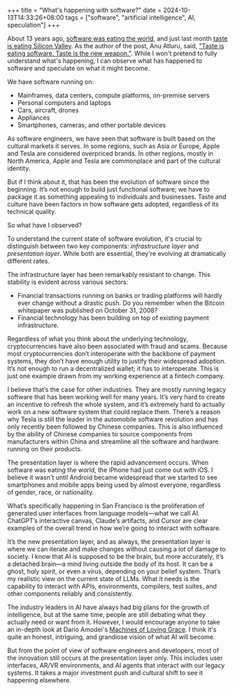 +++
title = "What's happening with software?"
date = 2024-10-13T14:33:26+08:00
tags = ["software", "artificial intelligence", AI, speculation"]
+++

About 13 years ago, [software was eating the world](https://a16z.com/why-software-is-eating-the-world/), and just last month [taste is eating Silicon Valley](https://www.workingtheorys.com/p/taste-is-eating-silicon-valley). As the author of the post, Anu Atluru, said, ["Taste is eating software. Taste is the new weapon."](https://www.workingtheorys.com/i/149057938/taste-is-eating-software-taste-is-the-new-weapon). While I won't pretend to fully understand what's happening, I can observe what has happened to software and speculate on what it might become.

We have software running on:

* Mainframes, data centers, compute platforms, on-premise servers
* Personal computers and laptops
* Cars, aircraft, drones
* Appliances
* Smartphones, cameras, and other portable devices

As software engineers, we have seen that software is built based on the cultural markets it serves. In some regions, such as Asia or Europe, Apple and Tesla are considered overpriced brands. In other regions, mostly in North America, Apple and Tesla are commonplace and part of the cultural identity.

But if I think about it, that has been the evolution of software since the beginning. It’s not enough to build just functional software; we have to package it as something appealing to individuals and businesses. Taste and culture have been factors in how software gets adopted, regardless of its technical quality.

So what have I observed?

To understand the current state of software evolution, it's crucial to distinguish between two key components: *infrastructure layer* and *presentation layer*. While both are essential, they're evolving at dramatically different rates.

The infrastructure layer has been remarkably resistant to change. This stability is evident across various sectors:

* Financial transactions running on banks or trading platforms will hardly ever change without a drastic push. Do you remember when the Bitcoin whitepaper was published on October 31, 2008?
* Financial technology has been building on top of existing payment infrastructure.

Regardless of what you think about the underlying technology, cryptocurrencies have also been associated with fraud and scams. Because most cryptocurrencies don’t interoperate with the backbone of payment systems, they don’t have enough utility to justify their widespread adoption. It’s not enough to run a decentralized wallet; it has to interoperate. This is just one example drawn from my working experience at a fintech company.

I believe that’s the case for other industries. They are mostly running legacy software that has been working well for many years. It’s very hard to create an incentive to refresh the whole system, and it’s extremely hard to actually work on a new software system that could replace them. There’s a reason why Tesla is still the leader in the automobile software revolution and has only recently been followed by Chinese companies. This is also influenced by the ability of Chinese companies to source components from manufacturers within China and streamline all the software and hardware running on their products.

The presentation layer is where the rapid advancement occurs. When software was eating the world, the iPhone had just come out with iOS. I believe it wasn't until Android became widespread that we started to see smartphones and mobile apps being used by almost everyone, regardless of gender, race, or nationality.

What’s specifically happening in San Francisco is the proliferation of generated user interfaces from language models—what we call AI. ChatGPT’s interactive canvas, Claude’s artifacts, and Cursor are clear examples of the overall trend in how we’re going to interact with software.

It’s the new presentation layer, and as always, the presentation layer is where we can iterate and make changes without causing a lot of damage to society. I know that AI is supposed to be the brain, but more accurately, it’s a detached brain—a mind living outside the body of its host. It can be a ghost, holy spirit, or even a virus, depending on your belief system. That’s my realistic view on the current state of LLMs. What it needs is the capability to interact with APIs, environments, compilers, test suites, and other components reliably and consistently.

The industry leaders in AI have always had big plans for the growth of intelligence, but at the same time, people are still debating what they actually need or want from it. However, I would encourage anyone to take an in-depth look at Dario Amodei's [Machines of Loving Grace](https://darioamodei.com/machines-of-loving-grace). I think it's quite an honest, intriguing, and grandiose vision of what AI will become.

But from the point of view of software engineers and developers, most of the innovation still occurs at the presentation layer only. This includes user interfaces, AR/VR environments, and AI agents that interact with our legacy systems. It takes a major investment push and cultural shift to see it happening elsewhere.

